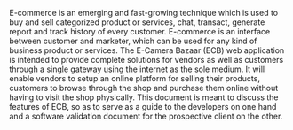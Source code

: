 E-commerce is an emerging and fast-growing technique which is used to buy and sell categorized
product or services, chat, transact, generate report and track history of every customer.
E-commerce is an interface between customer and marketer, which can be used for any kind of business
product or services.
The E-Camera Bazaar (ECB) web application is intended to provide complete solutions for vendors as
well as customers through a single gateway using the internet as the sole medium. It will enable vendors
to setup an online platform for selling their products, customers to browse through the shop and
purchase them online without having to visit the shop physically.
This document is meant to discuss the features of ECB, so as to serve as a guide to the developers on
one hand and a software validation document for the prospective client on the other.
